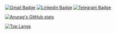 [![Gmail Badge](https://img.shields.io/badge/-alireza17010%40gmail.com-red?style=flat&logo=Gmail&logoColor=white&link=mailto:alireza17010@gmail.com)](mailto:alireza17010@gmail.com)
[![Linkedin Badge](https://img.shields.io/badge/-Alireza%20Mohammadi-blue?style=flat&logo=Linkedin&logoColor=white&link=https://www.linkedin.com/in/alireza-mohammadi-0711a3148/)](https://www.linkedin.com/in/alireza-mohammadi-0711a3148/) 
[![Telegram Badge](https://img.shields.io/badge/-mohammadi.a98%230469-orange?style=flat&logo=discord&logoColor=white)]()
</p>

[![Anurag's GitHub stats](https://github-readme-stats.vercel.app/api?username=Phoenix-flame&theme=vue-dark&include_all_commits=true&count_private=true)](https://github.com/anuraghazra/github-readme-stats)

[![Top Langs](https://github-readme-stats.vercel.app/api/top-langs/?username=Phoenix-flame&theme=vue-dark&langs_count=5&card_width=496)](https://github.com/anuraghazra/github-readme-stats)


<!--
**Phoenix-flame/Phoenix-flame** is a ✨ _special_ ✨ repository because its `README.md` (this file) appears on your GitHub profile.

Here are some ideas to get you started:

- 🔭 I’m currently working on ...
- 🌱 I’m currently learning ...
- 👯 I’m looking to collaborate on ...
- 🤔 I’m looking for help with ...
- 💬 Ask me about ...
- 📫 How to reach me: ...
- 😄 Pronouns: ...
- ⚡ Fun fact: ...
-->
